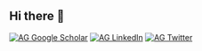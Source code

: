 ## Hi there 👋

[![AG Google Scholar](https://img.shields.io/badge/Google_Scholar-4285F4?style=for-the-badge&logo=google-scholar&logoColor=white)](https://scholar.google.com/citations?user=VyC0UtIAAAAJ&hl=en)
[![AG LinkedIn](https://img.shields.io/badge/LinkedIn-0077B5?style=for-the-badge&logo=linkedin&logoColor=white)](https://www.linkedin.com/in/ali-goodfellow-11b531283/)
[![AG Twitter](https://img.shields.io/badge/Twitter-black&style=for-the-badge)](https://x.com/ali_goodfellow)



<!--
**aligfellow/aligfellow** is a ✨ _special_ ✨ repository because its `README.md` (this file) appears on your GitHub profile.

Here are some ideas to get you started:

- 🔭 I’m currently working on ...
- 🌱 I’m currently learning ...
- 👯 I’m looking to collaborate on ...
- 🤔 I’m looking for help with ...
- 💬 Ask me about ...
- 📫 How to reach me: ...
- 😄 Pronouns: ...
- ⚡ Fun fact: ...
-->
